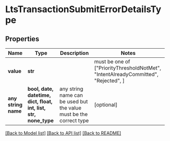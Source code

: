 # LtsTransactionSubmitErrorDetailsType


## Properties
Name | Type | Description | Notes
------------ | ------------- | ------------- | -------------
**value** | **str** |  |  must be one of ["PriorityThresholdNotMet", "IntentAlreadyCommitted", "Rejected", ]
**any string name** | **bool, date, datetime, dict, float, int, list, str, none_type** | any string name can be used but the value must be the correct type | [optional]

[[Back to Model list]](../README.md#documentation-for-models) [[Back to API list]](../README.md#documentation-for-api-endpoints) [[Back to README]](../README.md)


